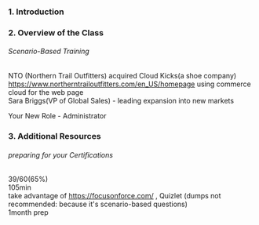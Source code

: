 ### 1. Introduction
### 2. Overview of the Class
###### Scenario-Based Training
   
   NTO (Northern Trail Outfitters)
    acquired Cloud Kicks(a shoe company)  
    https://www.northerntrailoutfitters.com/en_US/homepage
     using commerce cloud for the web page  
     Sara Briggs(VP of Global Sales) - leading expansion into new markets  

   Your New Role - Administrator

### 3. Additional Resources
###### preparing for your Certifications
39/60(65%)  
105min  
take advantage of https://focusonforce.com/ , Quizlet 
(dumps not recommended: because it's scenario-based questions)  
1month prep
